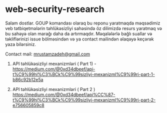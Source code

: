# web-security-research

Salam dostlar. GOUP komandası olaraq bu reponu yaratmaqda məqsədimiz veb tətbiqetmələrin təhlükəsizliyi sahəsində öz dilimizdə resurs yaratmaq və bu sahəyə olan marağı daha da artırmaqdır. 
Məqalələrlə bağlı suallar və təkliflərinizi issue bölməsindən və ya contact mailindən əlaqəyə keçərək yaza bilərsiniz.

Contact mail: mrustamzadeh@gmail.com

1) API təhlükəsizliyi mexanizmləri ( Part 1) - https://medium.com/@0xd34dbeef/api-t%C9%99hl%C3%BCk%C9%99sizliyi-mexanizml%C9%99ri-part-1-b86c92b12e5a

2) API təhlükəsizliyi mexanizmləri ( Part 2 ) https://medium.com/@0xd34dbeef/api%CC%87-t%C9%99hl%C3%BCk%C9%99sizliyi-mexanizml%C9%99ri-part-2-e756605859c8
